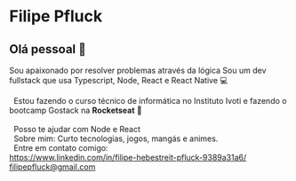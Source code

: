 # Filipe Pfluck

## Olá pessoal 👋
Sou apaixonado por resolver problemas através da lógica
Sou um dev fullstack que usa Typescript, Node, React e React Native :computer:

 &nbsp; Estou fazendo o curso técnico de informática no Instituto Ivoti e fazendo o bootcamp Gostack na **Rocketseat** :rocket:  
 <br/> &nbsp; Posso te ajudar com Node e React
 <br/> &nbsp; Sobre mim: Curto tecnologias, jogos, mangás e animes.
 <br/> &nbsp; Entre em contato comigo: 
 <br/>https://www.linkedin.com/in/filipe-hebestreit-pfluck-9389a31a6/
 <br/>filipepfluck@gmail.com
